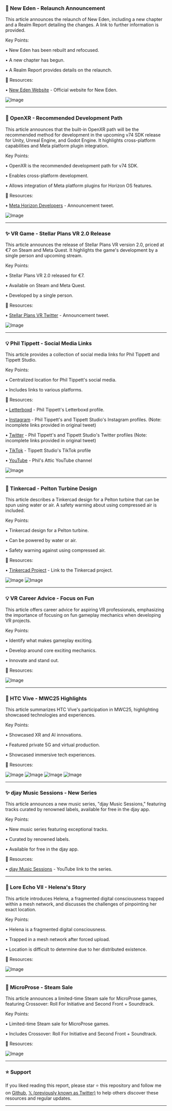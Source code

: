 ### 🚀 New Eden - Relaunch Announcement

This article announces the relaunch of New Eden, including a new chapter and a Realm Report detailing the changes.  A link to further information is provided.

Key Points:

• New Eden has been rebuilt and refocused.

• A new chapter has begun.

• A Realm Report provides details on the relaunch.


🔗 Resources:

• [New Eden Website](http://NewEdenInt.com) - Official website for New Eden.

![Image](https://pbs.twimg.com/amplify_video_thumb/1898126938176180224/img/cNXBVPpWfzTfKl0S.jpg)


---
### 🤖 OpenXR - Recommended Development Path

This article announces that the built-in OpenXR path will be the recommended method for development in the upcoming v74 SDK release for Unity, Unreal Engine, and Godot Engine.  It highlights cross-platform capabilities and Meta platform plugin integration.

Key Points:

• OpenXR is the recommended development path for v74 SDK.

• Enables cross-platform development.

• Allows integration of Meta platform plugins for Horizon OS features.


🔗 Resources:

• [Meta Horizon Developers](https://x.com/MetaHorizonDevs/status/1898088635322208463) - Announcement tweet.

![Image](https://pbs.twimg.com/media/GldZFAAWoAEBPyi?format=jpg&name=small)


---
### ✨ VR Game - Stellar Plans VR 2.0 Release

This article announces the release of Stellar Plans VR version 2.0, priced at €7 on Steam and Meta Quest.  It highlights the game's development by a single person and upcoming stream.


Key Points:

• Stellar Plans VR 2.0 released for €7.

• Available on Steam and Meta Quest.

• Developed by a single person.


🔗 Resources:

• [Stellar Plans VR Twitter](https://x.com/StellarPlansVR/status/1898073279526846797) - Announcement tweet.

![Image](https://pbs.twimg.com/amplify_video_thumb/1898072315029811200/img/czqezsWMBpgt9TLY.jpg)


---
### 💡 Phil Tippett - Social Media Links

This article provides a collection of social media links for Phil Tippett and Tippett Studio.


Key Points:

• Centralized location for Phil Tippett's social media.

• Includes links to various platforms.


🔗 Resources:

• [Letterboxd](http://letterboxd.com/Phil_Tippett) - Phil Tippett's Letterboxd profile.

• [Instagram](https://www.instagram.com/) - Phil Tippett's and Tippett Studio's Instagram profiles. (Note: incomplete links provided in original tweet)

• [Twitter](https://www.twitter.com/) - Phil Tippett's and Tippett Studio's Twitter profiles (Note: incomplete links provided in original tweet)

• [TikTok](https://www.tiktok.com/@tippettstudio) - Tippett Studio's TikTok profile

• [YouTube](https://www.youtube.com/@philsattic) - Phil's Attic YouTube channel

![Image](https://pbs.twimg.com/tweet_video_thumb/GldCbwfXkAECAKx.jpg)


---
### 🤖 Tinkercad - Pelton Turbine Design

This article describes a Tinkercad design for a Pelton turbine that can be spun using water or air.  A safety warning about using compressed air is included.

Key Points:

• Tinkercad design for a Pelton turbine.

• Can be powered by water or air.

• Safety warning against using compressed air.


🔗 Resources:

• [Tinkercad Project](https://tinkercad.com/things/hvrDo6MpQA6-pelton-turbine) - Link to the Tinkercad project.


![Image](https://pbs.twimg.com/media/GlS5QHKa4AM6QfI?format=jpg&name=small)
![Image](https://pbs.twimg.com/media/GlS5SQ_a4AUUzEg?format=jpg&name=small)


---
### 💡 VR Career Advice - Focus on Fun

This article offers career advice for aspiring VR professionals, emphasizing the importance of focusing on fun gameplay mechanics when developing VR projects.

Key Points:

• Identify what makes gameplay exciting.

• Develop around core exciting mechanics.

• Innovate and stand out.


🔗 Resources:


![Image](https://pbs.twimg.com/media/GlbVt-LWIAA0x82?format=jpg&name=small)


---
### 🚀 HTC Vive - MWC25 Highlights

This article summarizes HTC Vive's participation in MWC25, highlighting showcased technologies and experiences.

Key Points:

• Showcased XR and AI innovations.

• Featured private 5G and virtual production.

• Showcased immersive tech experiences.


🔗 Resources:


![Image](https://pbs.twimg.com/media/Glcx-EWXoAAfT1y?format=jpg&name=360x360)
![Image](https://pbs.twimg.com/media/Glcx-EXWAAAaFNq?format=jpg&name=360x360)
![Image](https://pbs.twimg.com/media/Glcx-EWWUAAYC4o?format=jpg&name=360x360)
![Image](https://pbs.twimg.com/media/Glcx-ERX0AELTbW?format=jpg&name=small)


---
### ✨ djay Music Sessions - New Series

This article announces a new music series, "djay Music Sessions," featuring tracks curated by renowned labels, available for free in the djay app.

Key Points:

• New music series featuring exceptional tracks.

• Curated by renowned labels.

• Available for free in the djay app.


🔗 Resources:

• [djay Music Sessions](https://youtu.be/4vADUVfvN2A) - YouTube link to the series.


---
### 🤖 Lore Echo VII - Helena's Story

This article introduces Helena, a fragmented digital consciousness trapped within a mesh network, and discusses the challenges of pinpointing her exact location.

Key Points:

• Helena is a fragmented digital consciousness.

• Trapped in a mesh network after forced upload.

• Location is difficult to determine due to her distributed existence.


🔗 Resources:

![Image](https://pbs.twimg.com/media/GlcvhO4WYAA-BhL?format=jpg&name=small)


---
### 🚀 MicroProse - Steam Sale

This article announces a limited-time Steam sale for MicroProse games, featuring Crossover: Roll For Initiative and Second Front + Soundtrack.

Key Points:

• Limited-time Steam sale for MicroProse games.

• Includes Crossover: Roll For Initiative and Second Front + Soundtrack.


🔗 Resources:

![Image](https://pbs.twimg.com/media/Glb6kW4WoAEPGSn?format=jpg&name=small)


---

### ⭐️ Support

If you liked reading this report, please star ⭐️ this repository and follow me on [Github](https://github.com/Drix10), [𝕏 (previously known as Twitter)](https://x.com/DRIX_10_) to help others discover these resources and regular updates.

---